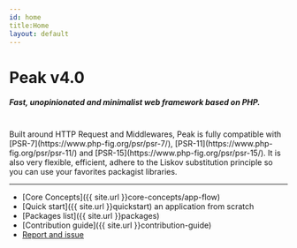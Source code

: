 ```yaml
---
id: home
title:Home
layout: default
---
```


<h1>Peak <span class="small">v4.0</span></h1>

##### Fast, unopinionated and minimalist web framework based on PHP. 
<br>
Built around HTTP Request and Middlewares, Peak is fully compatible with [PSR-7](https://www.php-fig.org/psr/psr-7/), [PSR-11](https://www.php-fig.org/psr/psr-11/) and [PSR-15](https://www.php-fig.org/psr/psr-15/). It is also very flexible, efficient, adhere to the Liskov substitution principle so you can use your favorites packagist libraries.

<hr>

 - [Core Concepts]({{ site.url }}core-concepts/app-flow)
 - [Quick start]({{ site.url }}quickstart) an application from scratch
 - [Packages list]({{ site.url }}packages)
 - [Contribution guide]({{ site.url }}contribution-guide)
 - [Report and issue](https://github.com/peakphp/framework/issues)



